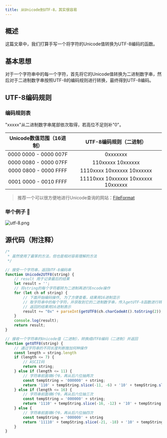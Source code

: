 ```yaml
---
title: 从Unicode到UTF-8，其实很容易
---
```


## 概述

这篇文章中，我们打算手写一个将字符的Unicode值转换为UTF-8编码的函数。

## 基本思想

对于一个字符串中的每一个字符，首先将它的Unicode值转换为二进制数字串，然后对于二进制数字串按照UTF-8的编码规则进行转换，最终得到UTF-8编码。



## UTF-8编码规则

### 编码规则表

"xxxxx"从二进制数字串尾部依次取得，若高位不足则补"0"。

| **Unicode数值范围（16进制）** |     **UTF-8编码规则（二进制）**     |
| :---------------------------: | :---------------------------------: |
|     0000 0000 - 0000 007F     |              0xxxxxxx               |
|     0000 0080 - 0000 07FF     |          110xxxxx 10xxxxxx          |
|     0000 0800 - 0000 FFFF     |     1110xxxx 10xxxxxx 10xxxxxx      |
|     0001 0000 - 0010 FFFF     | 11110xxx 10xxxxxx 10xxxxxx 10xxxxxx |

> 推荐一个可以很方便地进行Unicode查询的网站：[FileFormat](http://www.fileformat.info/)

### 举个例子 🌰

![utf-8.png](https://zhuye-1308301598.file.myqcloud.com/markdown/173102efa27b5fff~tplv-t2oaga2asx-image.image)


## 源代码（附注释）

```javascript
/*
 * 虽然使用了最笨的方法，但也是相对容易理解的方法
 */

// 接受一个字符串，返回UTF-8编码串
function Unicode2UTF8(string) {
    // result 用于记录最后的结果
    let result = '';
    // 将string的每个字符都转为二进制再进行Encode操作
    for (let ch of string) {
        // 下面开始编码操作, 为了方便查看，结果用16进制显示
        // 取字符串中的每个字符，并获取到它的二进制数字串，传入getUTF-8函数进行转换
        // 返回的结果用16进制表示
        result += "0x" + parseInt(getUTF8(ch.charCodeAt().toString(2)), 2).toString(16);
    }
    console.log(result);
    return result;
}

// 接收一个字符串的Unicode值（二进制），转换成UTF8编码（二进制）并返回
function getUTF8(string) {
    // 通过字符串的不同长度判断施加何种操作
    const length = string.length
    if (length <= 7) {
        // ASCII码
        return string;
    } else if (length <= 11) {
        // 字符串前面填6个0，再从后六位抽两次
        const tempString = '000000' + string;
        return '110' + tempString.slice(-11, -6) + '10' + tempString.slice(-6);
    } else if (length <= 16) {
        // 字符串前面填6个0，再从后六位抽三次
        const tempString = '000000' + string;
        return '1110' + tempString.slice(-16, -12) + '10' + tempString.slice(-12, -6) + '10' + tempString.slice(-6);
    } else {
        // 字符串前面填6个0，再从后六位抽四次
        const tempString = '000000' + string
        return '11110' + tempString.slice(-21, -18) + '10' + tempString.slice(-18, -12) + '10' + tempString.slice(-12, -6) + '10' + tempString.slice(-6);
    }
}
```